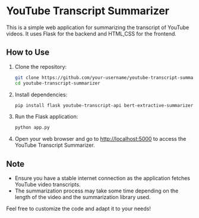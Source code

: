 # YouTube Transcript Summarizer

This is a simple web application for summarizing the transcript of YouTube videos. It uses Flask for the backend and HTML,CSS for the frontend.

## How to Use

1. Clone the repository:

   ```bash
   git clone https://github.com/your-username/youtube-transcript-summarizer.git
   cd youtube-transcript-summarizer
   ```

2. Install dependencies:

   ```bash
   pip install flask youtube-transcript-api bert-extractive-summarizer
   ```

3. Run the Flask application:

   ```bash
   python app.py
   ```

4. Open your web browser and go to [http://localhost:5000](http://localhost:5000) to access the YouTube Transcript Summarizer.

## Note

- Ensure you have a stable internet connection as the application fetches YouTube video transcripts.
- The summarization process may take some time depending on the length of the video and the summarization library used.

Feel free to customize the code and adapt it to your needs!
```

